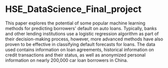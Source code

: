 # HSE_DataScience_Final_project
This paper explores the potential of some popular machine learning methods for predicting borrowers' default on auto loans. Typically, banks and other lending institutions use a logistic regression algorithm as part of their decision-making process, however, more advanced methods have also proven to be effective in classifying default forecasts for loans. The data used contains information on loan agreements, historical information on credit transactions and their status, as well as anonymized personal information on nearly 200,000 car loan borrowers in China.
